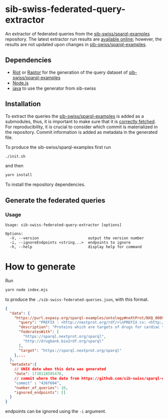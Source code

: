 # sib-swiss-federated-query-extractor

An extractor of federated queries from the [sib-swiss/sparql-examples](https://github.com/sib-swiss/sparql-examples) repository.
The latest extractor run results are [available online](./sib-swiss-federated-queries.json); however, the results are not updated upon changes in [sib-swiss/sparql-examples](https://github.com/sib-swiss/sparql-examples).

## Dependencies
- [Riot](https://jena.apache.org/documentation/io/) or [Raptor](https://librdf.org/raptor/) for the generation of the query dataset of [sib-swiss/sparql-examples](https://github.com/sib-swiss/sparql-examples)
- [Node.js](https://nodejs.org/en)
- [java](https://www.java.com/en/) to use the generator from sib-swiss

## Installation
To extract the queries the [sib-swiss/sparql-examples](https://github.com/sib-swiss/sparql-examples) is added as a submodules,
thus, it is important to make sure that it is [correctly fetched](https://git-scm.com/book/en/v2/Git-Tools-Submodules).
For reproducibility, it is crucial to consider which commit is materialized in the repository.
Commit information is added as metadata in the generated file.

To produce the sib-swiss/sparql-examples first run

```sh
./init.sh
```

and then
```sh
yarn install
```

To install the repository dependencies.

## Generate the federated queries

### Usage

```
Usage: sib-swiss-federated-query-extractor [options]

Options:
  -V, --version                      output the version number
  -i, --ignoreEndpoints <string...>  endpoints to ignore
  -h, --help                         display help for command
```

# How to generate

Run 

```sh
yarn node index.mjs
```

to produce the `./sib-swiss-federated-queries.json`, with this format.

```json
{
  "data": {
    "https://purl.expasy.org/sparql-examples/ontology#neXtProt/NXQ_00091": {
      "query": "PREFIX : <http://nextprot.org/rdf/>\nPREFIX cv: <http://nextprot.org/rdf/terminology/>\n\nselect distinct ?entry where {\n  service <http://drugbank.bio2rdf.org/sparql> {\n    select distinct ?uniprot WHERE {\n\t?drug <http://bio2rdf.org/drugbank_vocabulary:target> ?drugTarget .\n\t?drug <http://bio2rdf.org/drugbank_vocabulary:x-atc> ?atcCode.\n    ?drugTarget <http://bio2rdf.org/drugbank_vocabulary:x-uniprot> ?uniprot .\n\tfilter(!contains(str(?uniprot),\"_\"))\n\tfilter(contains(str(?atcCode), \"atc:C01\" )) # ATC starting with C01 means therapeutic subgroup for cardiac therapy\n    }\n  }\n  BIND (IRI(CONCAT(\"http://nextprot.org/rdf/entry/NX_\",substr(str(?uniprot),28,6))) as ?entry) # cast drugbank id to neXtprot entry\n}",
      "description": "Proteins which are targets of drugs for cardiac therapy",
      "federatesWith": [
        "https://sparql.nextprot.org/sparql",
        "http://drugbank.bio2rdf.org/sparql"
      ],
      "target": "https://sparql.nextprot.org/sparql"
    },...
  },
  "metadata":{
    // UNIX date when this data was generated
    "date": 1730118595470,
    // commit where the data from https://github.com/sib-swiss/sparql-examples was produced
    "commit" : "436f604",
    "number_of_queries": 16,
    "ignored_endpoints": []
  }
}
```

endpoints can be ignored using the `-i` argument.
